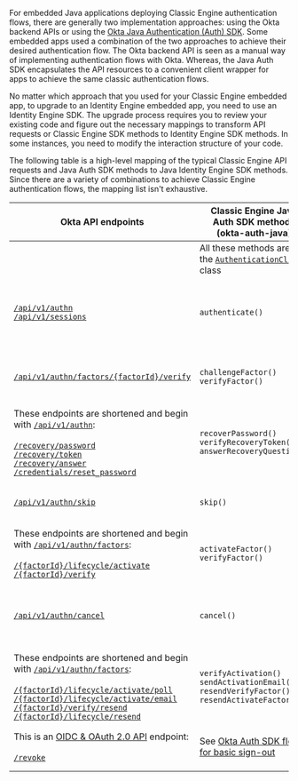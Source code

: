 
For embedded Java applications deploying Classic Engine authentication flows, there are generally two implementation approaches: using the Okta backend APIs or using the [Okta Java Authentication (Auth) SDK](https://github.com/okta/okta-auth-java/). Some embedded apps used a combination of the two approaches to achieve their desired authentication flow. The Okta backend API is seen as a manual way of implementing authentication flows with Okta. Whereas, the Java Auth SDK encapsulates the API resources to a convenient client wrapper for apps to achieve the same classic authentication flows.

No matter which approach that you used for your Classic Engine embedded app, to upgrade to an Identity Engine embedded app, you need to use an Identity Engine SDK. The upgrade process requires you to review your existing code and figure out the necessary mappings to transform API requests or Classic Engine SDK methods to Identity Engine SDK methods. In some instances, you need to modify the interaction structure of your code.

The following table is a high-level mapping of the typical Classic Engine API requests and Java Auth SDK methods to Java Identity Engine SDK methods. Since there are a variety of combinations to achieve Classic Engine authentication flows, the mapping list isn't exhaustive.

| Okta API endpoints      | Classic Engine Java Auth SDK methods (okta-auth-java)      |   Identity Engine Java SDK methods (okta-idx-java) |   Description |
| ----------------------- | ------------------------------ | -----------------------------------| ------------- |
| | All these methods are for the [`AuthenticationClient`](https://github.com/okta/okta-auth-java/blob/master/api/src/main/java/com/okta/authn/sdk/client/AuthenticationClient.java) class | All these methods are for the [`IDXAuthenticationWrapper`](https://github.com/okta/okta-idx-java/blob/master/api/src/main/java/com/okta/idx/sdk/api/client/IDXAuthenticationWrapper.java) class |  |
| [`/api/v1/authn`](/docs/reference/api/authn/)<br>[`/api/v1/sessions`](https://developer.okta.com/docs/api/openapi/okta-management/management/tag/Session/#tag/Session/operation/createSession) | `authenticate()` | `authenticate()` | Authenticate a user with username and password credentials.<br>See [Map basic sign-in code to the Identity Engine SDK](#map-basic-sign-in-code-to-the-identity-engine-sdk).|
| [`/api/v1/authn/factors/{factorId}/verify`](/docs/reference/api/authn/#verify-factor) | `challengeFactor()`<br>`verifyFactor()` | `selectAuthenticator()`<br>`verifyAuthenticator()` | Verify an authenticator/factor.<br>See [Map MFA code to the Identity Engine SDK](#map-mfa-code-to-the-identity-engine-sdk).|
| These endpoints are shortened and begin with [`/api/v1/authn`](/docs/reference/api/authn/):<br><br>[`/recovery/password`](/docs/reference/api/authn/#forgot-password)<br>[`/recovery/token`](/docs/reference/api/authn/#verify-recovery-token)<br>[`/recovery/answer`](/docs/reference/api/authn/#answer-recovery-question)<br>[`/credentials/reset_password`](/docs/reference/api/authn/#reset-password) | `recoverPassword()`<br>`verifyRecoveryToken()`<br>`answerRecoveryQuestion()` | `recoverPassword()`<br>`selectAuthenticator()`<br>`verifyAuthenticator()` | Recover a user’s password.<br>See [Map password recovery code to the Identity Engine SDK](#map-password-recovery-code-to-the-identity-engine-sdk).|
| [`/api/v1/authn/skip`](/docs/reference/api/authn/#skip-transaction-state) | `skip()` | `skipAuthenticatorEnrollment()` | Skip an optional authenticator/factor during enrollment or verification |
|  These endpoints are shortened and begin with [`/api/v1/authn/factors`](/docs/reference/api/authn/#enroll-factor):<br><br>[`/{factorId}/lifecycle/activate`](/docs/reference/api/authn/#activate-factor)<br>[`/{factorId}/verify`](/docs/reference/api/authn/#verify-factor) | `activateFactor()`<br>`verifyFactor()` | `selectAuthenticator()`<br>`verifyAuthenticator()` | Activate a factor |
| [`/api/v1/authn/cancel`](/docs/reference/api/authn/#cancel-transaction) | `cancel()`| `cancel()` | Cancel the current transaction during factor verification/enrollment (revokes the state token) |
| These endpoints are shortened and begin with [`/api/v1/authn/factors`](/docs/reference/api/authn/#multifactor-authentication-operations):<br><br>[`/{factorId}/lifecycle/activate/poll`](/docs/reference/api/authn/#poll-for-push-factor-activation)<br>[`/{factorId}/lifecycle/activate/email`](/docs/reference/api/authn/#send-activation-links)<br>[`/{factorId}/verify/resend`](/docs/reference/api/authn/#resend-sms-challenge)<br>[`/{factorId}/lifecycle/resend`](/docs/reference/api/authn/#resend-email-as-part-of-enrollment) | `verifyActivation()`<br>`sendActivationEmail()`<br>`resendVerifyFactor()`<br>`resendActivateFactor()` | `selectAuthenticator()`<br>`verifyAuthenticator()`<br>`resend()` | Verify an authentication factor and resend |
| This is an [OIDC & OAuth 2.0 API](/docs/reference/api/oidc/) endpoint:<br><br>[`/revoke`](/docs/reference/api/oidc/#revoke) | See [Okta Auth SDK flow for basic sign-out](#okta-authentication-sdk-authentication-flow-for-basic-sign-out) | `revokeToken()` | Sign a user out.<br>See [Map basic sign-out code to the Identity Engine SDK](#map-basic-sign-out-code-to-the-identity-engine-sdk).|
